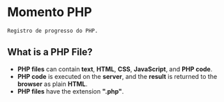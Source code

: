 # Momento PHP
``Registro de progresso do PHP.`` 
<br>
## **What is a PHP File?**

- **PHP files** can contain **text**, **HTML**, **CSS**, **JavaScript**, and **PHP code**.  
- **PHP code** is executed on the **server**, and the **result** is returned to the **browser** as plain **HTML**.  
- **PHP files** have the extension **".php"**.  


